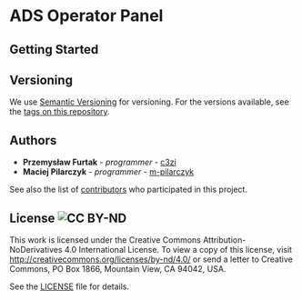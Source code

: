 # ADS Operator Panel

## Getting Started

## Versioning

We use [Semantic Versioning](https://semver.org/spec/v2.0.0.html) for versioning. For the versions available, see the 
[tags on this repository](https://github.com/adshares/ads-tools/tags).


## Authors

* **Przemysław Furtak** - _programmer_ - [c3zi](https://github.com/c3zi)
* **Maciej Pilarczyk** - _programmer_ - [m-pilarczyk](https://github.com/m-pilarczyk)

See also the list of [contributors](https://github.com/adshares/ads-operator-panel/graphs/contributors) who participated in this 
project.


## License ![CC BY-ND](https://mirrors.creativecommons.org/presskit/buttons/80x15/svg/by-nd.svg "CC BY-ND 4.0")

This work is licensed under the Creative Commons Attribution-NoDerivatives 4.0 International License. To view a copy of 
this license, visit http://creativecommons.org/licenses/by-nd/4.0/ or send a letter to Creative Commons, PO Box 1866, 
Mountain View, CA 94042, USA.
 
See the [LICENSE](LICENSE) file for details.
